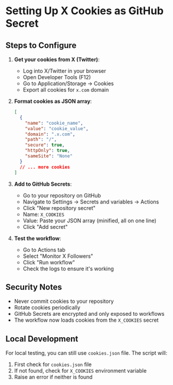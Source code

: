 # Setting Up X Cookies as GitHub Secret

## Steps to Configure

1. **Get your cookies from X (Twitter)**:

   - Log into X/Twitter in your browser
   - Open Developer Tools (F12)
   - Go to Application/Storage → Cookies
   - Export all cookies for `x.com` domain

2. **Format cookies as JSON array**:

   ```json
   [
     {
       "name": "cookie_name",
       "value": "cookie_value",
       "domain": ".x.com",
       "path": "/",
       "secure": true,
       "httpOnly": true,
       "sameSite": "None"
     }
     // ... more cookies
   ]
   ```

3. **Add to GitHub Secrets**:

   - Go to your repository on GitHub
   - Navigate to Settings → Secrets and variables → Actions
   - Click "New repository secret"
   - Name: `X_COOKIES`
   - Value: Paste your JSON array (minified, all on one line)
   - Click "Add secret"

4. **Test the workflow**:
   - Go to Actions tab
   - Select "Monitor X Followers"
   - Click "Run workflow"
   - Check the logs to ensure it's working

## Security Notes

- Never commit cookies to your repository
- Rotate cookies periodically
- GitHub Secrets are encrypted and only exposed to workflows
- The workflow now loads cookies from the `X_COOKIES` secret

## Local Development

For local testing, you can still use `cookies.json` file. The script will:

1. First check for `cookies.json` file
2. If not found, check for `X_COOKIES` environment variable
3. Raise an error if neither is found
